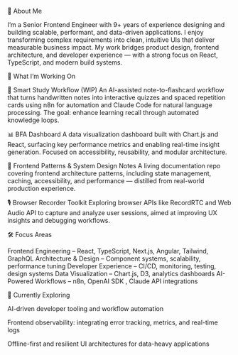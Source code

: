 
👋 About Me

I’m a Senior Frontend Engineer with 9+ years of experience designing and building scalable, performant, and data-driven applications. I enjoy transforming complex requirements into clean, intuitive UIs that deliver measurable business impact. My work bridges product design, frontend architecture, and developer experience — with a strong focus on React, TypeScript, and modern build systems.

🔭 What I’m Working On

🧠 Smart Study Workflow (WIP)
An AI-assisted note-to-flashcard workflow that turns handwritten notes into interactive quizzes and spaced repetition cards using n8n for automation and Claude Code for natural language processing. The goal: enhance learning recall through automated knowledge loops.

📊 BFA Dashboard
A data visualization dashboard built with Chart.js and React, surfacing key performance metrics and enabling real-time insight generation. Focused on accessibility, reusability, and modular architecture.

🧩 Frontend Patterns & System Design Notes
A living documentation repo covering frontend architecture patterns, including state management, caching, accessibility, and performance — distilled from real-world production experience.

🎙️ Browser Recorder Toolkit
Exploring browser APIs like RecordRTC and Web Audio API to capture and analyze user sessions, aimed at improving UX insights and debugging workflows.

🛠️ Focus Areas

Frontend Engineering – React, TypeScript, Next.js, Angular, Tailwind, GraphQL
Architecture & Design – Component systems, scalability, performance tuning
Developer Experience – CI/CD, monitoring, testing, design systems
Data Visualization – Chart.js, D3, analytics dashboards
AI-Powered Workflows – n8n, OpenAI SDK , Claude API integrations

🌱 Currently Exploring

AI-driven developer tooling and workflow automation

Frontend observability: integrating error tracking, metrics, and real-time logs

Offline-first and resilient UI architectures for data-heavy applications

